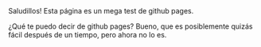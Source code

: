 <!DOCTYPE html>
<html>
    <head>
        Saludillos! Esta página es un mega test de github pages.
    </head>
    <body>
        <p>¿Qué te puedo decir de github pages? Bueno, que es posiblemente quizás fácil después de un tiempo, pero ahora no lo es.</p>
    </body>
</html>

